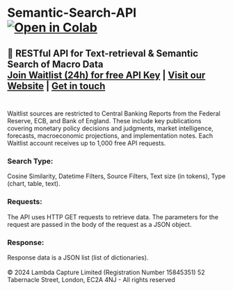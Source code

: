 # Semantic-Search-API <a href="https://colab.research.google.com/github/lambda-capture/Semantic-Search-API/API-notebook.ipynb" target="_blank"><img src="https://colab.research.google.com/assets/colab-badge.svg" alt="Open in Colab"/></a>
🔎 RESTful API for Text-retrieval &amp; Semantic Search of Macro Data<br>
<a href="https://lambda-capture.com/waitlist" target="_blank"><strong>Join Waitlist (24h) for free API Key</strong></a> | 
<a href="https://lambda-capture.com" target="_blank">Visit our Website</a> | 
<a href="mailto:support@lambda-capture.com" target="_blank">Get in touch</a><br><br>
---
Waitlist sources are restricted to Central Banking Reports from the Federal Reserve, ECB, and Bank of England. These include key publications covering monetary policy decisions and judgments, market intelligence, forecasts, macroeconomic projections, and implementation notes. Each Waitlist account receives up to 1,000 free API requests. 

### Search Type: 
Cosine Similarity, Datetime Filters, Source Filters, Text size (in tokens), Type (chart, table, text). 
### Requests:
The API uses HTTP GET requests to retrieve data. The parameters for the request are passed in the body of the request as a JSON object.
### Response:
Response data is a JSON list (list of dictionaries).<br><br>
© 2024 Lambda Capture Limited (Registration Number 15845351) 52 Tabernacle Street, London, EC2A 4NJ - All rights reserved

